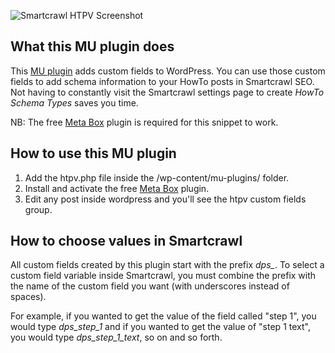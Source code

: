 ﻿![Smartcrawl HTPV Screenshot](https://prosites.link/wp-content/uploads/2022/03/HTPV-Design-4.png)
 
 ## What this MU plugin does
This [MU plugin](https://wordpress.org/support/article/must-use-plugins/) adds custom fields to WordPress. You can use those custom fields to add schema information to your HowTo posts in Smartcrawl SEO. Not having to constantly visit the Smartcrawl settings page to create *HowTo Schema Types* saves you time.

NB: The free [Meta Box](https://wordpress.org/plugins/meta-box/) plugin is required for this snippet to work.

## How to use this MU plugin

1. Add the htpv.php file inside the /wp-content/mu-plugins/ folder.
2. Install and activate the free [Meta Box](https://wordpress.org/plugins/meta-box/) plugin.
3. Edit any post inside wordpress and you'll see the htpv custom fields group.

## How to choose values in Smartcrawl
All custom fields created by this plugin start with the prefix *dps_*. To select a custom field variable inside Smartcrawl, you must combine the prefix with the name of the custom field you want (with underscores instead of spaces).

For example, if you wanted to get the value of the field called "step 1", you would type *dps_step_1* and if you wanted to get the value of "step 1 text", you would type *dps_step_1_text*, so on and so forth.
